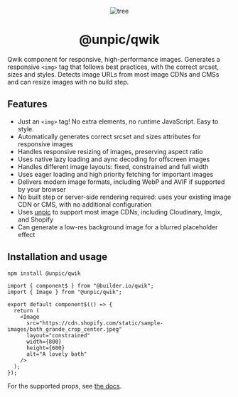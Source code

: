 <div align="center">

![tree](https://unpic.pics/.netlify/images?url=tree.png&h=48)

# @unpic/qwik

</div>

Qwik component for responsive, high-performance images. Generates a responsive
`<img>` tag that follows best practices, with the correct srcset, sizes and
styles. Detects image URLs from most image CDNs and CMSs and can resize images
with no build step.

## Features

- Just an `<img>` tag! No extra elements, no runtime JavaScript. Easy to style.
- Automatically generates correct srcset and sizes attributes for responsive
  images
- Handles responsive resizing of images, preserving aspect ratio
- Uses native lazy loading and aync decoding for offscreen images
- Handles different image layouts: fixed, constrained and full width
- Uses eager loading and high priority fetching for important images
- Delivers modern image formats, including WebP and AVIF if supported by your
  browser
- No built step or server-side rendering required: uses your existing image CDN
  or CMS, with no additional configuration
- Uses [unpic](https://github.com/ascorbic/unpic) to support most image CDNs,
  including Cloudinary, Imgix, and Shopify
- Can generate a low-res background image for a blurred placeholder effect

## Installation and usage

```bash
npm install @unpic/qwik
```

```tsx
import { component$ } from "@builder.io/qwik";
import { Image } from "@unpic/qwik";

export default component$(() => {
  return (
    <Image
      src="https://cdn.shopify.com/static/sample-images/bath_grande_crop_center.jpeg"
      layout="constrained"
      width={800}
      height={600}
      alt="A lovely bath"
    />
  );
});
```

For the supported props, see [the docs](https://unpic.pics/img/qwik).
